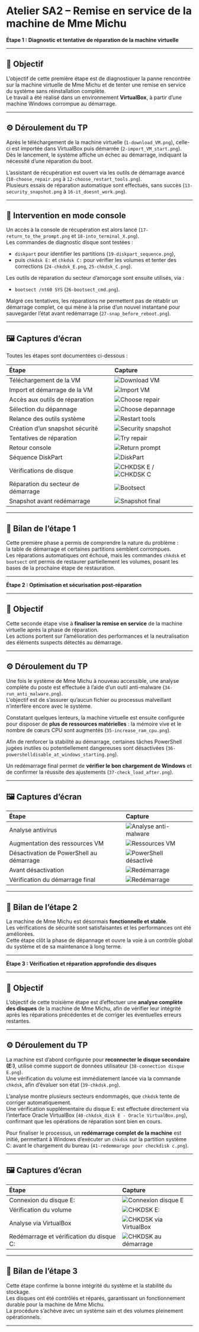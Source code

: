 # Atelier SA2 – Remise en service de la machine de Mme Michu  
**Étape 1 : Diagnostic et tentative de réparation de la machine virtuelle**

---

## 🧩 Objectif

L’objectif de cette première étape est de diagnostiquer la panne rencontrée sur la machine virtuelle de Mme Michu et de tenter une remise en service du système sans réinstallation complète.  
Le travail a été réalisé dans un environnement **VirtualBox**, à partir d’une machine Windows corrompue au démarrage.

---

## ⚙️ Déroulement du TP

Après le téléchargement de la machine virtuelle (`1-download_VM.png`), celle-ci est importée dans VirtualBox puis démarrée (`2-import_VM_start.png`).  
Dès le lancement, le système affiche un échec au démarrage, indiquant la nécessité d’une réparation du boot.

L’assistant de récupération est ouvert via les outils de démarrage avancé (`10-choose_repair.png` à `12-choose_restart_tools.png`).  
Plusieurs essais de réparation automatique sont effectués, sans succès (`13-security_snapshot.png` à `16-it_doesnt_work.png`).

---

## 🧰 Intervention en mode console

Un accès à la console de récupération est alors lancé (`17-return_to_the_prompt.png` et `18-into_terminal_X.png`).  
Les commandes de diagnostic disque sont testées :

- `diskpart` pour identifier les partitions (`19-diskpart_sequence.png`),  
- puis `chkdsk E:` et `chkdsk C:` pour vérifier les volumes et tenter des corrections (`24-chkdsk_E.png`, `25-chkdsk_C.png`).

Les outils de réparation du secteur d’amorçage sont ensuite utilisés, via :

- `bootsect /nt60 SYS` (`26-bootsect_cmd.png`).

Malgré ces tentatives, les réparations ne permettent pas de rétablir un démarrage complet, ce qui mène à la prise d’un nouvel instantané pour sauvegarder l’état avant redémarrage (`27-snap_before_reboot.png`).

---

## 🖼️ Captures d’écran

Toutes les étapes sont documentées ci-dessous :

| Étape | Capture |
|:------|:--------|
| Téléchargement de la VM | ![Download VM](captures/1-download_VM.png) |
| Import et démarrage de la VM | ![Import VM](captures/2-import_VM_start.png) |
| Accès aux outils de réparation | ![Choose repair](captures/10-choose_repair.png) |
| Sélection du dépannage | ![Choose depannage](captures/11-choose_depannage.png) |
| Relance des outils système | ![Restart tools](captures/12-choose_restart_tools.png) |
| Création d’un snapshot sécurité | ![Security snapshot](captures/13-security_snapshot.png) |
| Tentatives de réparation | ![Try repair](captures/15-try_to_repair.png) |
| Retour console | ![Return prompt](captures/17-return_to_the_prompt.png) |
| Séquence DiskPart | ![DiskPart](captures/19-diskpart_sequence.png) |
| Vérifications de disque | ![CHKDSK E](captures/24-chkdsk_E.png) / ![CHKDSK C](captures/25-chkdsk_C.png) |
| Réparation du secteur de démarrage | ![Bootsect](captures/26-bootsect_cmd.png) |
| Snapshot avant redémarrage | ![Snapshot final](captures/27-snap_before_reboot.png) |

---

## 🧾 Bilan de l’étape 1

Cette première phase a permis de comprendre la nature du problème :  
la table de démarrage et certaines partitions semblent corrompues.  
Les réparations automatiques ont échoué, mais les commandes `chkdsk` et `bootsect` ont permis de restaurer partiellement les volumes, posant les bases de la prochaine étape de restauration.

---

**Étape 2 : Optimisation et sécurisation post-réparation**

---

## 🎯 Objectif

Cette seconde étape vise à **finaliser la remise en service** de la machine virtuelle après la phase de réparation.  
Les actions portent sur l’amélioration des performances et la neutralisation des éléments suspects détectés au démarrage.

---

## ⚙️ Déroulement du TP

Une fois le système de Mme Michu à nouveau accessible, une analyse complète du poste est effectuée à l’aide d’un outil anti-malware (`34-run_anti_malware.png`).  
L’objectif est de s’assurer qu’aucun fichier ou processus malveillant n’interfère encore avec le système.

Constatant quelques lenteurs, la machine virtuelle est ensuite configurée pour disposer de **plus de ressources matérielles** : la mémoire vive et le nombre de cœurs CPU sont augmentés (`35-increase_ram_cpu.png`).

Afin de renforcer la stabilité au démarrage, certaines tâches PowerShell jugées inutiles ou potentiellement dangereuses sont désactivées (`36-powershelldisable_at_windows_starting.png`).

Un redémarrage final permet de **vérifier le bon chargement de Windows** et de confirmer la réussite des ajustements (`37-check_load_after.png`).

---

## 🖼️ Captures d’écran

| Étape | Capture |
|:------|:--------|
| Analyse antivirus | ![Analyse anti-malware](captures/34-run_anti_malware.png) |
| Augmentation des ressources VM | ![Ressources VM](captures/35-increase_ram_cpu.png) |
| Désactivation de PowerShell au démarrage | ![PowerShell désactivé](captures/36-powershelldisable_at_windows_starting.png) |
| Avant désactivation | ![Redémarrage](captures/33-check_tasks.png) |
| Vérification du démarrage final | ![Redémarrage](captures/37-check_load_after.png) |

---

## 🧾 Bilan de l’étape 2

La machine de Mme Michu est désormais **fonctionnelle et stable**.  
Les vérifications de sécurité sont satisfaisantes et les performances ont été améliorées.  
Cette étape clôt la phase de dépannage et ouvre la voie à un contrôle global du système et de sa maintenance à long terme.

---

**Étape 3 : Vérification et réparation approfondie des disques**

---

## 🎯 Objectif

L’objectif de cette troisième étape est d’effectuer une **analyse complète des disques** de la machine de Mme Michu, afin de vérifier leur intégrité après les réparations précédentes et de corriger les éventuelles erreurs restantes.

---

## ⚙️ Déroulement du TP

La machine est d’abord configurée pour **reconnecter le disque secondaire (E:)**, utilisé comme support de données utilisateur (`38-connection disque E.png`).  
Une vérification du volume est immédiatement lancée via la commande `chkdsk`, afin d’évaluer son état (`39-chkdsk.png`).

L’analyse montre plusieurs secteurs endommagés, que `chkdsk` tente de corriger automatiquement.  
Une vérification supplémentaire du disque E: est effectuée directement via l’interface Oracle VirtualBox (`40-chkdsk_disk E - Oracle VirtualBox.png`), confirmant que les opérations de réparation sont bien en cours.

Pour finaliser le processus, un **redémarrage complet de la machine** est initié, permettant à Windows d’exécuter un `chkdsk` sur la partition système C: avant le chargement du bureau (`41-redemmarage pour checkdisk c.png`).

---

## 🖼️ Captures d’écran

| Étape | Capture |
|:------|:--------|
| Connexion du disque E: | ![Connexion disque E](captures/38-connection_disque_E.png) |
| Vérification du volume | ![CHKDSK E:](captures/39-chkdsk.png) |
| Analyse via VirtualBox | ![CHKDSK via VirtualBox](captures/40-chkdsk_disk_E.png) |
| Redémarrage et vérification du disque C: | ![CHKDSK au démarrage](captures/41-redemmarage_pour_checkdisk_C.png) |

---

## 🧾 Bilan de l’étape 3

Cette étape confirme la bonne intégrité du système et la stabilité du stockage.  
Les disques ont été contrôlés et réparés, garantissant un fonctionnement durable pour la machine de Mme Michu.  
La procédure s’achève avec un système sain et des volumes pleinement opérationnels.

---
